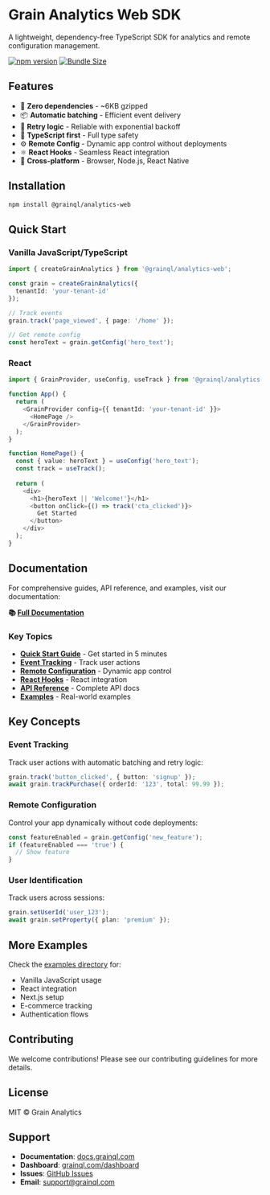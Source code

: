 # Grain Analytics Web SDK

A lightweight, dependency-free TypeScript SDK for analytics and remote configuration management.

[![npm version](https://badge.fury.io/js/@grainql%2Fanalytics-web.svg)](https://www.npmjs.com/package/@grainql/analytics-web)
[![Bundle Size](https://img.shields.io/bundlephobia/minzip/@grainql/analytics-web)](https://bundlephobia.com/package/@grainql/analytics-web)

## Features

- 🚀 **Zero dependencies** - ~6KB gzipped
- 📦 **Automatic batching** - Efficient event delivery
- 🔄 **Retry logic** - Reliable with exponential backoff
- 🎯 **TypeScript first** - Full type safety
- ⚙️ **Remote Config** - Dynamic app control without deployments
- ⚛️ **React Hooks** - Seamless React integration
- 📱 **Cross-platform** - Browser, Node.js, React Native

## Installation

```bash
npm install @grainql/analytics-web
```

## Quick Start

### Vanilla JavaScript/TypeScript

```typescript
import { createGrainAnalytics } from '@grainql/analytics-web';

const grain = createGrainAnalytics({
  tenantId: 'your-tenant-id'
});

// Track events
grain.track('page_viewed', { page: '/home' });

// Get remote config
const heroText = grain.getConfig('hero_text');
```

### React

```typescript
import { GrainProvider, useConfig, useTrack } from '@grainql/analytics-web/react';

function App() {
  return (
    <GrainProvider config={{ tenantId: 'your-tenant-id' }}>
      <HomePage />
    </GrainProvider>
  );
}

function HomePage() {
  const { value: heroText } = useConfig('hero_text');
  const track = useTrack();
  
  return (
    <div>
      <h1>{heroText || 'Welcome!'}</h1>
      <button onClick={() => track('cta_clicked')}>
        Get Started
      </button>
    </div>
  );
}
```

## Documentation

For comprehensive guides, API reference, and examples, visit our documentation:

**📚 [Full Documentation](https://docs.grainql.com)** <!-- Update with actual docs URL -->

### Key Topics

- **[Quick Start Guide](https://docs.grainql.com/quickstart)** - Get started in 5 minutes
- **[Event Tracking](https://docs.grainql.com/core/event-tracking)** - Track user actions
- **[Remote Configuration](https://docs.grainql.com/core/remote-config)** - Dynamic app control
- **[React Hooks](https://docs.grainql.com/react/overview)** - React integration
- **[API Reference](https://docs.grainql.com/api-reference/overview)** - Complete API docs
- **[Examples](https://docs.grainql.com/examples/react)** - Real-world examples


## Key Concepts

### Event Tracking
Track user actions with automatic batching and retry logic:
```typescript
grain.track('button_clicked', { button: 'signup' });
await grain.trackPurchase({ orderId: '123', total: 99.99 });
```

### Remote Configuration
Control your app dynamically without code deployments:
```typescript
const featureEnabled = grain.getConfig('new_feature');
if (featureEnabled === 'true') {
  // Show feature
}
```

### User Identification
Track users across sessions:
```typescript
grain.setUserId('user_123');
await grain.setProperty({ plan: 'premium' });
```

## More Examples

Check the [examples directory](./examples) for:
- Vanilla JavaScript usage
- React integration
- Next.js setup
- E-commerce tracking
- Authentication flows

## Contributing

We welcome contributions! Please see our contributing guidelines for more details.

## License

MIT © Grain Analytics

## Support

- **Documentation**: [docs.grainql.com](https://docs.grainql.com)
- **Dashboard**: [grainql.com/dashboard](https://grainql.com/dashboard)
- **Issues**: [GitHub Issues](https://github.com/GrainQL/analytics-web/issues)
- **Email**: support@grainql.com

